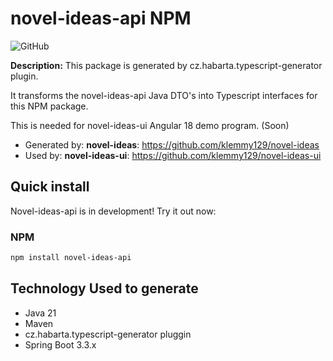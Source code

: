 # novel-ideas-api NPM

![GitHub](https://img.shields.io/github/license/klemmy129/novel-ideas)


**Description:** This package is generated by cz.habarta.typescript-generator plugin. 

It transforms the novel-ideas-api Java DTO's into Typescript interfaces for this NPM package. 

This is needed for novel-ideas-ui Angular 18 demo program. (Soon) 

- Generated by: **novel-ideas**: https://github.com/klemmy129/novel-ideas
- Used by: **novel-ideas-ui**: https://github.com/klemmy129/novel-ideas-ui 

## Quick install

Novel-ideas-api is in development! Try it out now:

### NPM

```sh
npm install novel-ideas-api
```

## Technology Used to generate
- Java 21
- Maven
- cz.habarta.typescript-generator pluggin
- Spring Boot 3.3.x
